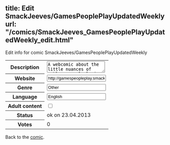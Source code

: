 title: Edit SmackJeeves/GamesPeoplePlayUpdatedWeekly
url: "/comics/SmackJeeves_GamesPeoplePlayUpdatedWeekly_edit.html"
---
Edit info for comic SmackJeeves/GamesPeoplePlayUpdatedWeekly

<form name="comic" action="http://gaepostmail.appengine.com/comic" name="post">
<table class="comicinfo">
<tr>
<th>Description</th><td><textarea name="description">A webcomic about the little nuances of table-top roleplaying games, and the people who play them. Updated weekly. Feedback and comments at azalin1@lycos.com</textarea></td>
</tr>
<tr>
<th>Website</th><td><input type="text" name="url" value="http://gamespeopleplay.smackjeeves.com/comics/"/></td>
</tr>
<tr>
<th>Genre</th><td><input type="text" name="genre" value="Other"/></td>
</tr>
<tr>
<th>Language</th><td><input type="text" name="language" value="English"/></td>
</tr>
<tr>
<th>Adult content</th><td><input type="checkbox" name="adult" value="adult" /></td>
</tr>
<tr>
<th>Status</th><td>ok on 23.04.2013</td>
</tr>
<tr>
<th>Votes</th><td>0</div></td>
</tr>
</table>
</form>

Back to the [comic](/comics/SmackJeeves_GamesPeoplePlayUpdatedWeekly.html).
